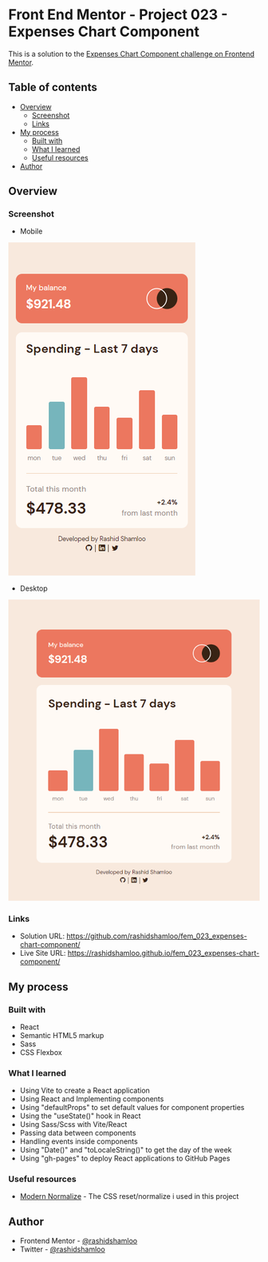 # Front End Mentor - Project 023 - Expenses Chart Component

This is a solution to the [ Expenses Chart Component challenge on Frontend Mentor](https://www.frontendmentor.io/challenges/expenses-chart-component-e7yJBUdjwt).

## Table of contents

- [Overview](#overview)
  - [Screenshot](#screenshot)
  - [Links](#links)
- [My process](#my-process)
  - [Built with](#built-with)
  - [What I learned](#what-i-learned)
  - [Useful resources](#useful-resources)
- [Author](#author)

## Overview

### Screenshot

- Mobile

![](./screenshot-mobile.png)

- Desktop

![](./screenshot-desktop.png)

### Links

- Solution URL: https://github.com/rashidshamloo/fem_023_expenses-chart-component/
- Live Site URL: https://rashidshamloo.github.io/fem_023_expenses-chart-component/

## My process

### Built with

- React
- Semantic HTML5 markup
- Sass
- CSS Flexbox

### What I learned

- Using Vite to create a React application
- Using React and Implementing components
- Using "defaultProps" to set default values for component properties
- Using the "useState()" hook in React
- Using Sass/Scss with Vite/React
- Passing data between components
- Handling events inside components
- Using "Date()" and "toLocaleString()" to get the day of the week
- Using "gh-pages" to deploy React applications to GitHub Pages

### Useful resources

- [Modern Normalize](https://github.com/sindresorhus/modern-normalize) - The CSS reset/normalize i used in this project

## Author

- Frontend Mentor - [@rashidshamloo](https://www.frontendmentor.io/profile/rashidshamloo)
- Twitter - [@rashidshamloo](https://www.twitter.com/rashidshamloo)
